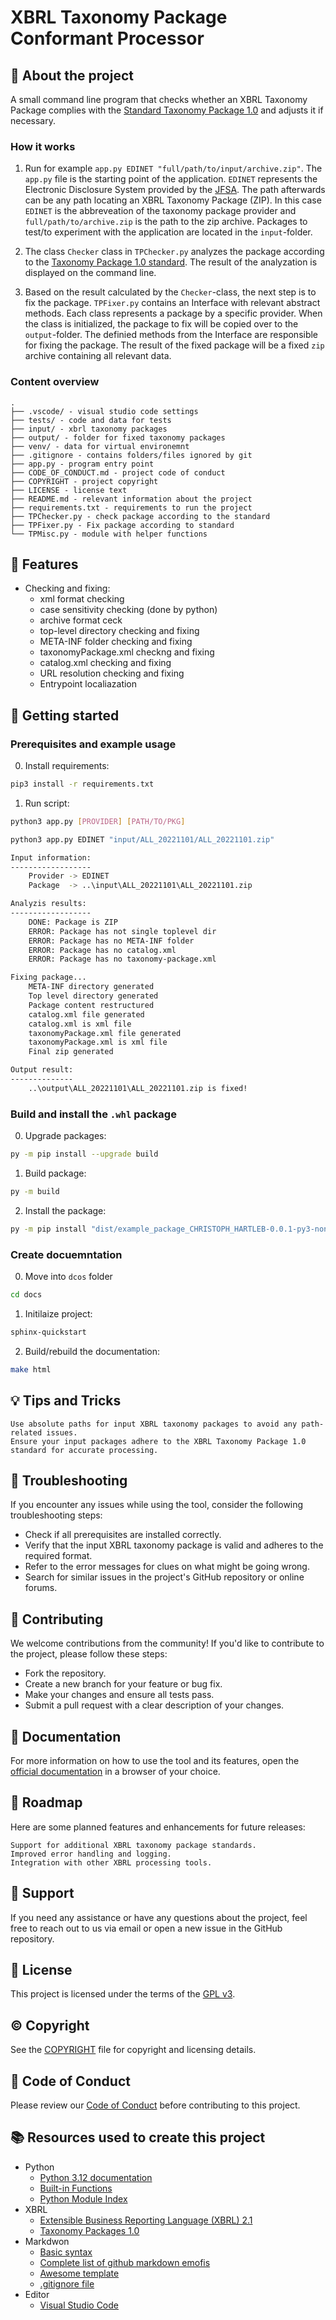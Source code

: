 # XBRL Taxonomy Package Conformant Processor

## :newspaper: About the project

A small command line program that checks whether an XBRL Taxonomy Package complies with the [Standard Taxonomy Package 1.0](https://www.xbrl.org/Specification/taxonomy-package/REC-2016-04-19/taxonomy-package-REC-2016-04-19.html) and adjusts it if necessary.

### How it works

1. Run for example `app.py EDINET "full/path/to/input/archive.zip"`. The `app.py` file is the starting point of the application. `EDINET` represents the Electronic Disclosure System provided by the [JFSA](https://www.fsa.go.jp/en/). The path afterwards can be any path locating an XBRL Taxonomy Package (ZIP). In this case `EDINET` is the abbreveation of the taxonomy package provider and `full/path/to/archive.zip` is the path to the zip archive. Packages to test/to experiment with the application are located in the `input`-folder.

2. The class `Checker` class in `TPChecker.py` analyzes the package according to the [Taxonomy Package 1.0 standard](https://www.xbrl.org/Specification/taxonomy-package/REC-2016-04-19/taxonomy-package-REC-2016-04-19.html). The result of the analyzation is displayed on the command line.

3. Based on the result calculated by the `Checker`-class, the next step is to fix the package. `TPFixer.py` contains an Interface with relevant abstract methods. Each class represents a package by a specific provider. When the class is initialized, the package to fix will be copied over to the `output`-folder. The definied methods from the Interface are responsible for fixing the package. The result of the fixed package will be a fixed `zip` archive containing all relevant data.

### Content overview

    .
    ├── .vscode/ - visual studio code settings
    ├── tests/ - code and data for tests
    ├── input/ - xbrl taxonomy packages
    ├── output/ - folder for fixed taxonomy packages
    ├── venv/ - data for virtual environemnt 
    ├── .gitignore - contains folders/files ignored by git
    ├── app.py - program entry point
    ├── CODE_OF_CONDUCT.md - project code of conduct
    ├── COPYRIGHT - project copyright
    ├── LICENSE - license text
    ├── README.md - relevant information about the project
    ├── requirements.txt - requirements to run the project
    ├── TPChecker.py - check package according to the standard
    ├── TPFixer.py - Fix package according to standard
    └── TPMisc.py - module with helper functions

## :notebook: Features

* Checking and fixing:
  * xml format checking
  * case sensitivity checking (done by python)
  * archive format ceck
  * top-level directory checking and fixing
  * META-INF folder checking and fixing
  * taxonomyPackage.xml checkng and fixing
  * catalog.xml checking and fixing
  * URL resolution checking and fixing
  * Entrypoint localiazation

## :runner: Getting started

### Prerequisites and example usage

0. Install requirements:

```sh
pip3 install -r requirements.txt
```

1. Run script:

```sh
python3 app.py [PROVIDER] [PATH/TO/PKG]
```

```sh
python3 app.py EDINET "input/ALL_20221101/ALL_20221101.zip"
```

```sh
Input information:
------------------
    Provider -> EDINET
    Package  -> ..\input\ALL_20221101\ALL_20221101.zip

Analyzis results:
------------------
    DONE: Package is ZIP
    ERROR: Package has not single toplevel dir
    ERROR: Package has no META-INF folder
    ERROR: Package has no catalog.xml
    ERROR: Package has no taxonomy-package.xml

Fixing package...
    META-INF directory generated
    Top level directory generated
    Package content restructured
    catalog.xml file generated
    catalog.xml is xml file
    taxonomyPackage.xml file generated
    taxonomyPackage.xml is xml file
    Final zip generated

Output result:
--------------
    ..\output\ALL_20221101\ALL_20221101.zip is fixed!
```

### Build and install the `.whl` package

0. Upgrade packages:

```sh
py -m pip install --upgrade build 
```

1. Build package:

```sh
py -m build 
```

2. Install the package:

```sh
py -m pip install "dist/example_package_CHRISTOPH_HARTLEB-0.0.1-py3-none-any.whl"
```

### Create docuemntation

0. Move into `dcos` folder

```sh
cd docs
```

1. Initilaize project:

```sh
sphinx-quickstart 
```

2. Build/rebuild the documentation:

```sh
make html
```

## :bulb: Tips and Tricks

    Use absolute paths for input XBRL taxonomy packages to avoid any path-related issues.
    Ensure your input packages adhere to the XBRL Taxonomy Package 1.0 standard for accurate processing.

## :wrench: Troubleshooting

If you encounter any issues while using the tool, consider the following troubleshooting steps:

- Check if all prerequisites are installed correctly.
- Verify that the input XBRL taxonomy package is valid and adheres to the required format.
- Refer to the error messages for clues on what might be going wrong.
- Search for similar issues in the project's GitHub repository or online forums.

## :loudspeaker: Contributing

We welcome contributions from the community! If you'd like to contribute to the project, please follow these steps:

* Fork the repository.
* Create a new branch for your feature or bug fix.
* Make your changes and ensure all tests pass.
* Submit a pull request with a clear description of your changes.

## :open_book: Documentation

For more information on how to use the tool and its features, open the [official documentation](/docs/build/html/index.html) in a browser of your choice.

## :rocket: Roadmap

Here are some planned features and enhancements for future releases:

    Support for additional XBRL taxonomy package standards.
    Improved error handling and logging.
    Integration with other XBRL processing tools.

## :raising_hand: Support

If you need any assistance or have any questions about the project, feel free to reach out to us via email or open a new issue in the GitHub repository.

## :bookmark: License

This project is licensed under the terms of the [GPL v3](LICENSE).

## :copyright: Copyright

See the [COPYRIGHT](COPYRIGHT) file for copyright and licensing details.

## :straight_ruler: Code of Conduct

Please review our [Code of Conduct](CODE_OF_CONDUCT.md) before contributing to this project.

## :books: Resources used to create this project

* Python
  * [Python 3.12 documentation](https://docs.python.org/3/)
  * [Built-in Functions](https://docs.python.org/3/library/functions.html)
  * [Python Module Index](https://docs.python.org/3/py-modindex.html)
* XBRL
  * [Extensible Business Reporting Language (XBRL) 2.1](https://www.xbrl.org/Specification/XBRL-2.1/REC-2003-12-31/XBRL-2.1-REC-2003-12-31+corrected-errata-2013-02-20.html)
  * [Taxonomy Packages 1.0](https://www.xbrl.org/Specification/taxonomy-package/REC-2016-04-19/taxonomy-package-REC-2016-04-19.html)
* Markdwon
  * [Basic syntax](https://www.markdownguide.org/basic-syntax/)
  * [Complete list of github markdown emofis](https://dev.to/nikolab/complete-list-of-github-markdown-emoji-markup-5aia)
  * [Awesome template](http://github.com/Human-Activity-Recognition/blob/main/README.md)
  * [.gitignore file](https://git-scm.com/docs/gitignore)
* Editor
  * [Visual Studio Code](https://code.visualstudio.com/)
